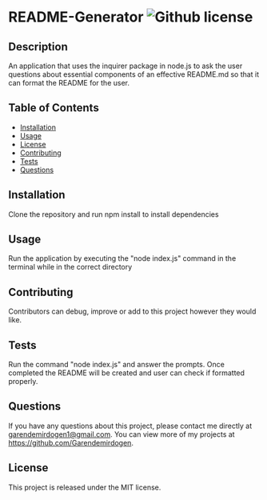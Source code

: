 # README-Generator ![Github license](http://img.shields.io/badge/license-MIT-blue.svg)

## Description

An application that uses the inquirer package in node.js to ask the user questions about essential components of an effective README.md so that it can format the README for the user.

## Table of Contents

- [Installation](#installation)
- [Usage](#usage)
- [License](#license)
- [Contributing](#contributing)
- [Tests](#tests)
- [Questions](#questions)

## Installation

Clone the repository and run npm install to install dependencies

## Usage

Run the application by executing the "node index.js" command in the terminal while in the correct directory

## Contributing

Contributors can debug, improve or add to this project however they would like.

## Tests

Run the command "node index.js" and answer the prompts. Once completed the README will be created and user can check if formatted properly.

## Questions

If you have any questions about this project, please contact me directly at garendemirdogen1@gmail.com.
You can view more of my projects at https://github.com/Garendemirdogen.

## License

This project is released under the MIT license.
